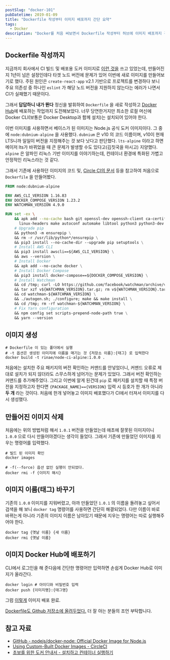 ```yaml
---
postSlug: "docker-101"
pubDatetime: 2019-01-09
title: "Dockerfile 작성부터 이미지 배포까지 간단 요약"
tags:
  - Docker
description: "Docker를 처음 써보면서 Dockerfile 작성부터 허브에 이미지 배포까지 경험한 과정을 간단히 정리했습니다"
---
```


## Dockerfile 작성까지

지금까지 회사에서 CI 빌드 및 배포용 도커 이미지로 [이런 것을](https://github.com/kriasoft/docker-node-ci) 쓰고 있었는데, 만들어진지 1년이 넘은 설정인데다 타겟 노드 버전에 문제가 있어 이번에 새로 이미지를 만들어보기로 했다. 주된 원인은 `create-react-app` v2.1 기반으로 프로젝트를 변경하다 보니 주요 의존성 중 하나인 `eslint` 가 해당 노드 버전을 지원하지 않는다는 에러가 나면서 CI가 실패했기 때문이다.

그래서 **답답하니 내가 뛴다** 정신을 발휘하여 `Dockerfile` 을 새로 작성하고 [Docker Hub](https://hub.docker.com)에 배포하는 작업까지 도전해보았다. 너무 당연한거지만 최소한 로컬 머신에 Docker CLI(보통은 Docker Desktop과 함께 설치)는 설치되어 있어야 한다.

이번 이미지를 사용하면서 베이스가 된 이미지는 Node.js 공식 도커 이미지이다. 그 중에 `node:dubnium-alpine` 을 사용했다. `dubnium` 은 v10 의 코드 이름이며, v10이 현재 LTS니까 일일이 버전을 지정해주는 것 보다 낫다고 판단했다. `lts-alpine` 이라고 하면 메이저 lts가 바뀌었을 때 큰 문제가 발생할 수도 있다고(김칫국을 마시고) 지양했다. `alpine` 은 알파인 리눅스 기반 이미지를 이야기하는데, 컨테이너 환경에 특화된 가볍고 안정적인 리눅스라는 것 같다.

그래서 기존에 사용하던 이미지의 코드 및, [Circle CI의 문서](https://circleci.com/docs/2.0/custom-images/) 등을 참고하여 처음으로 `Dockerfile` 을 만들어봤다.

```dockerfile
FROM node:dubnium-alpine

ENV AWS_CLI_VERSION 1.16.83
ENV DOCKER_COMPOSE_VERSION 1.23.2
ENV WATCHMAN_VERSION 4.9.0

RUN set -ex \
    && apk add --no-cache bash git openssl-dev openssh-client ca-certificates curl g++ libc6-compat \
      linux-headers make autoconf automake libtool python3 python3-dev libc6-compat \
    # Upgrade pip
    && python3 -m ensurepip \
    && rm -r /usr/lib/python*/ensurepip \
    && pip3 install --no-cache-dir --upgrade pip setuptools \
    # Install AWS CLI
    && pip3 install awscli==${AWS_CLI_VERSION} \
    && aws --version \
    # Install Docker
    && apk add --no-cache docker \
    # Install Docker Compose
    && pip3 install docker-compose==${DOCKER_COMPOSE_VERSION} \
    # Install Watchman
    && cd /tmp; curl -LO https://github.com/facebook/watchman/archive/v${WATCHMAN_VERSION}.tar.gz \
    && tar xzf v${WATCHMAN_VERSION}.tar.gz; rm v${WATCHMAN_VERSION}.tar.gz \
    && cd watchman-${WATCHMAN_VERSION} \
    && ./autogen.sh; ./configure; make && make install \
    && cd /tmp; rm -rf watchman-${WATCHMAN_VERSION} \
    # Fix Yarn configuration
    && npm config set scripts-prepend-node-path true \
    && yarn --version
```

## 이미지 생성

```
# Dockerfile 이 있는 폴더에서 실행
# -t 옵션은 생성된 이미지에 이름을 매기는 것 {저장소 이름}:{태그} 로 입력한다
docker build -t rinae/node-ci-alpine:1.0.0 .
```

처음에는 설치한 주요 패키지의 버전 확인하는 커맨드를 안넣었더니, 커맨드 오류로 제대로 설치가 되지 않더라도 스무스하게 넘어가는 문제가 있었다. 그래서 버전 확인하는 커맨드를 추가해주었다. 그리고 이번에 알게 된건데 `pip` 로 패키지를 설치할 때 특정 버전을 지정하고자 한다면 `{PACKAGE_NAME}=={VERSION}` 입력 시 등호가 한 개가 아니라 **두 개** 라는 것이다. 처음에 한개 넣어놓고 이미지 배포했다가 CI에서 터져서 이미지를 다시 생성했다.

## 만들어진 이미지 삭제

처음에는 위의 방법처럼 해서 `1.0.1` 버전을 만들었는데 애초에 잘못된 이미지이니 `1.0.0` 으로 다시 만들어야겠다는 생각이 들었다. 그래서 기존에 만들었던 이미지를 지우는 명령어를 입력했다.

```
# 빌드 된 이미지 확인
docker images

# -f(--force) 옵션 없인 실행이 안되었다.
docker rmi -f {이미지 해시}
```

## 이미지 이름(태그) 바꾸기

기존의 `1.0.0` 이미지를 지워버렸고, 아까 만들었던 `1.0.1` 의 이름을 돌려놓고 싶어서 검색을 해 보니 `docker tag` 명령어를 사용하면 간단히 해결되었다. 다만 이름이 바로 바뀌는게 아니라 기존의 이미지 이름은 남아있기 때문에 지우는 명령어는 따로 실행해주어야 한다.

```
docker tag {옛날 이름} {새 이름}
docker rmi {옛날 이름}
```

## 이미지 Docker Hub에 배포하기

CLI에서 로그인을 해 준다음에 간단한 명령어만 입력하면 손쉽게 Docker Hub로 이미지가 올라간다.

```
docker login # 아이디와 비밀번호 입력
docker push {이미지명}:{태그명}
```

그럼 [이렇게](https://hub.docker.com/r/rinae/node-ci-alpine) 이미지 배포 완료.

[Dockerfile도 Github 저장소에 올려두었다.](https://github.com/adhrinae/node-ci-alpine) 더 잘 아는 분들의 조언 부탁합니다.

## 참고 자료

- [GitHub - nodejs/docker-node: Official Docker Image for Node.js](https://github.com/nodejs/docker-node)
- [Using Custom-Built Docker Images - CircleCI](https://circleci.com/docs/2.0/custom-images/)
- [초보를 위한 도커 안내서 - 설치하고 컨테이너 실행하기](https://subicura.com/2017/01/19/docker-guide-for-beginners-2.html)
